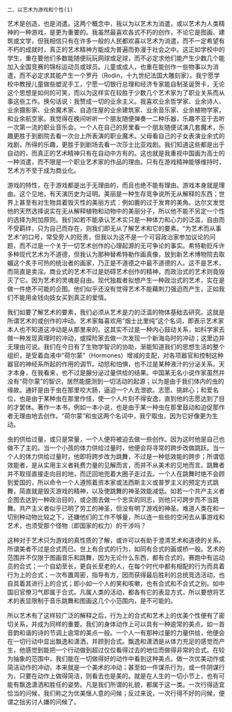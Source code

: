     二、以艺术为游戏和个性(1) 

   艺术是创造，也是消遣。这两个概念中，我以为以艺术为消遣，或以艺术为人类精神的一种游戏，是更为重要的。我虽然最喜欢各式不朽的创作，不论它是图画、建筑或文学，但我相信只有在许多一般的人民都欢喜以艺术为消遣，而不一定希望有不朽的成就时，真正的艺术精神方能成为普遍而弥漫于社会之中。这正如学校中的学生，重在要他们多数能随便玩玩网球或足球，而不必定求他们能产生少数几个能加入全国竞赛的锦标运动员或球员。儿童或成人，也重在能创作一些物事以为消遣，而不必定求其能产生一个罗丹（Rodin，十九世纪法国大雕刻家）。我宁愿学校中教授儿童做些塑泥手工，宁愿一切银行总理和经济专家能自制圣诞贺卡，无论这个思想是如何的可笑，而以为这样实在较胜于少数几个艺术家为了职业关系而从事这些工作。换句话说：我赞成一切的业余主义。我喜欢业余哲学家、业余诗人、业余摄影家、业余魔术家、自造住屋的业余建筑家、业余音乐家、业余植物学家，和业余航空家。我觉得在晚间听听一个朋友随便弹奏一二种乐器，乐趣不亚于去听一次第一流的职业音乐会。一个人在自己的房里看一个朋友随便试演几套魔术，乐趣更胜于到剧院去看一次台上所表演的职业魔术。父母看自己的子女表演业余式的戏剧，所得的乐趣，更胜于到剧场去看一次莎士比亚戏剧。我们知道这些都是出于自动的，而真正的艺术精神只有在自动中方有的。这也就是我重视中国画为高士的一种消遣，而不限是一个职业艺术家的作品的理由。只有在游戏精神能够维持时，艺术方不至于成为商业化。

   游戏的特性，在于游戏都是出于无理由的，而且也绝不能有理由。游戏本身就是理由。这个见地，有天演历史为证明。美丽是一种生存竞争说所无从解释的东西；世界上甚至有对生物具着毁灭性的美丽方式：例如鹿的过于发育的美角。达尔文发觉他的天然选择说实在无从解释植物和动物中的美丽分子，所以他不能不另定一个性的选择为附加原则。我们如若不能承认艺术实只是一种体力和心力的泛滥，自由而不受羁绊，只为自己而存在，则我们即无从了解艺术和它的要素。“为艺术而从事艺术”的口号，常受旁人的贬责，但我以为这不是一个可容政治家参加议论的问题，而不过是一个关于一切艺术创作的心理起源的无可争论的事实。希特勒贬斥许多种现代艺术为不道德，但我认为那种替希特勒作画真像，放到新艺术博物院去取媚这个炙手可热的统治者的画家，乃正是不道德之中最不道德的人。这不是艺术，而简直是卖淫。商业式的艺术不过是妨碍艺术创作的精神，而政治式的艺术则竟毁灭了它。因为艺术的灵魂是自由。现代独裁者拟想产生一种政治式的艺术，实在是做一件绝不可能的企图。他们似乎还没有觉得艺术不能藉刺刀强迫而产生，正如我们不能用金钱向妓女买到真正的爱情。

   我们如要了解艺术的要素，我们必须从艺术是力的泛滥的物体基础去研究。这就是所谓艺术的或创作的冲动。艺术家每喜欢用“烟士比里纯”这个名词，即表示艺术家本人也不知道这冲动是从那里来的。这其实不过是一种内心鼓动关系，如科学家去做一种发现真理时的冲动，或探险家去做一次发现一个新海岛时的冲动；这里边并无理由可说。我们在今日有了生物学智识的协助，渐能知道我们的思想生活的整个组织，是受着血液中“荷尔蒙”（Hormones）增减的支配，对各项器官和控制这种器官的神经系所起的作用的调节。动怒和怕惧，也不过是某种液汁的分泌关系。天才本身，在我看来，也不过是腺分泌过量供给的结果。中国某无名小说作家虽然并没有“荷尔蒙”的智识，居然能臆测到一切活动的起源；以为是由于我们体内的虫的缘故。通奸是由于虫在那里咬大肠，逼迫一个人去泄欲。志愿、挑衅心；和爱名位，也是由于某种虫在那里作怪，使一个人片刻不得安逸，直到他的志愿达到了目的才罢休。著作一本书，例如一本小说，也是由于某一种虫在那里鼓动和迫促那作者无理由地去创作。“荷尔蒙”和虫这两个名词中，我宁取虫，因为它好像更为生动。

   虫的供给过量，或只是常量，一个人便将被迫去做一些创作。因为这时他是自己也做不了主的。当一个小孩的体力供给过量时，他便会将寻常的跨步改做跳跃。当一个人的体力供给过量时，他即将跨步改为跳舞，不过是一种低效能的跨步；所谓低效能者，是从实用主义者耗费力量的见解而言，而并不从美术的见地而言。跳舞者并不取径直接走向目的地，而迂回地兜着大圈子走过去。一个人在跳舞时绝不会顾到爱国的，所以命令一个人遵照着资本家或法西斯主义或普罗主义的预定方式跳舞，简直就是毁灭游戏的精神，以及使跳舞的神圣效能减低。如若一个共产主义者企图去达到一种政治目的，或企图去做一个忠实的同志，则他只可跨步而不当跳舞。共产主义者似乎已明了劳工的神圣，但没有明了游戏的神圣。难道人类在和一切别种动物比较之下，还嫌他们的工作不够量，所以连一些些的空闲去从事游戏和艺术，也须受那个怪物（即国家的权力）的干涉吗？

   这种对于艺术只为游戏的真性质的了解，或许可以有助于澄清艺术和道德的关系。所谓美者不过是合式而已。世上有合式的行为，如同有合式的画或桥一般。艺术的范围并不仅限于图画音乐和跳舞，因为无论什么东西，都有合式的。赛跑中有运动员的合式；一个自幼至长，更自长至老的人，在每个时代中都有相配的行为而具着行为上的合式；一次布置周密，指导有方，因而获得最后胜利的总统竞选活动，也自具着其进行上的合式；即小如一个人的笑和咳嗽，也有合式和不合式之别。如中国旧官僚习气即属于合式。凡属人类的活动，都各有它的表显方式，所以要想将艺术的表显限制于音乐跳舞和图画这几个小范围内，是不可能的。

   所以艺术有了这样较广泛的解释之后，行为上的合式和艺术上的优美个性便有了密切关系，并成为同样的重要。我们的身体动作上可以具有一种逾常的美点，如一首音韵和谐的诗的节调上逾常的美点一般。一个人一有那种过量的力量供给，他便会在一切行动中显出飘逸和潇洒，并顾到合式。飘逸和潇洒是从体力充足的感觉而产生，他感觉到能把一个行动做到超过仅仅看得过去的地位而做得非常的合式。在较为抽象的范围中，我们能在一切做得好的动作中看到这种美点。做一次优美动作或简洁动作的冲动，本来就是一个美术的冲动；甚至如一件谋杀行为，或一件阴谋行为，只要在动作上做得简洁，则看去也是美的。就是在人生的一切小节上，也有可能有飘逸潇洒和胜任的姿势。凡是我们所谓的礼貌，都属于这一类。一次行得适宜恰当的问候，我们称之为优美惬人意的问候；反过来说，一次行得不好的问候，便谓之拙劣讨人嫌的问候了。

